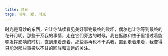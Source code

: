 ```yaml
---
title: 时光
tags: 书写, 爱, 时光
---
```


时光是奇妙的东西，它让你陆续看见美好事物最终的败坏，偶尔也让你等到最终的花开月明。那些干系我的事情，走在它们旁边的时候，我在酝酿和怯于里错过着能够发挥影响的时机，直到走着走着，那些事再也不干系我，直到走着走着，我变得只能对那些事投以不甘的回眸和遥远的关注。

